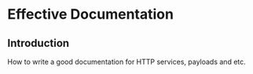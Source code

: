 # Effective Documentation

## Introduction

How to write a good documentation for HTTP services, payloads and etc.
